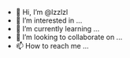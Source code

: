 - 👋 Hi, I’m @lzzlzl
- 👀 I’m interested in ...
- 🌱 I’m currently learning ...
- 💞️ I’m looking to collaborate on ...
- 📫 How to reach me ...

<!---334
lzzlzl/lzzlzl is a ✨ special ✨ repository because its `README.md` (this file) appears on your GitHub profile.
You can click the Preview link to take a look at your changes.
--->
